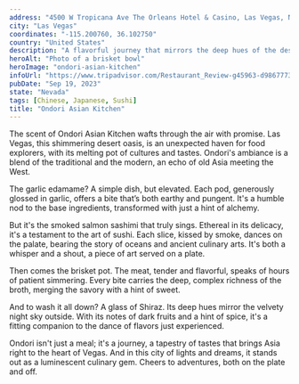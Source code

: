 ```yaml
---
address: "4500 W Tropicana Ave The Orleans Hotel & Casino, Las Vegas, NV 89103"
city: "Las Vegas"
coordinates: "-115.200760, 36.102750"
country: "United States"
description: "A flavorful journey that mirrors the deep hues of the desert night sky"
heroAlt: "Photo of a brisket bowl"
heroImage: "ondori-asian-kitchen"
infoUrl: "https://www.tripadvisor.com/Restaurant_Review-g45963-d9867773-Reviews-Ondori_Asian_Kitchen-Las_Vegas_Nevada.html"
pubDate: "Sep 19, 2023"
state: "Nevada"
tags: [Chinese, Japanese, Sushi]
title: "Ondori Asian Kitchen"
---
```


The scent of Ondori Asian Kitchen wafts through the air with promise. Las Vegas, this shimmering desert oasis, is an unexpected haven for food explorers, with its melting pot of cultures and tastes. Ondori's ambiance is a blend of the traditional and the modern, an echo of old Asia meeting the West.

The garlic edamame? A simple dish, but elevated. Each pod, generously glossed in garlic, offers a bite that’s both earthy and pungent. It's a humble nod to the base ingredients, transformed with just a hint of alchemy.

But it's the smoked salmon sashimi that truly sings. Ethereal in its delicacy, it's a testament to the art of sushi. Each slice, kissed by smoke, dances on the palate, bearing the story of oceans and ancient culinary arts. It's both a whisper and a shout, a piece of art served on a plate.

Then comes the brisket pot. The meat, tender and flavorful, speaks of hours of patient simmering. Every bite carries the deep, complex richness of the broth, merging the savory with a hint of sweet.

And to wash it all down? A glass of Shiraz. Its deep hues mirror the velvety night sky outside. With its notes of dark fruits and a hint of spice, it's a fitting companion to the dance of flavors just experienced.

Ondori isn't just a meal; it's a journey, a tapestry of tastes that brings Asia right to the heart of Vegas. And in this city of lights and dreams, it stands out as a luminescent culinary gem. Cheers to adventures, both on the plate and off.
